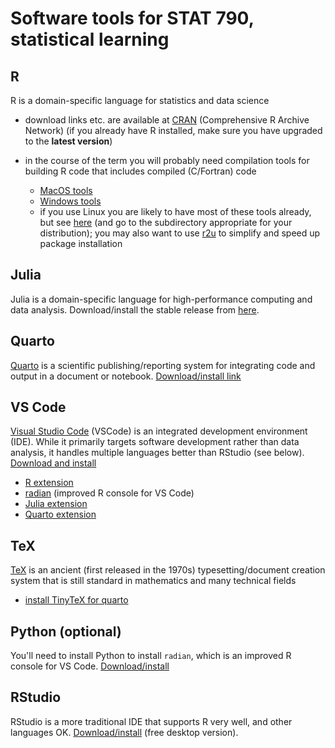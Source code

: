 # Software tools for STAT 790, statistical learning

## R

R is a domain-specific language for statistics and data science

   - download links etc. are available at [CRAN](https://cran.r-project.org/) (Comprehensive R Archive Network) (if you already have R installed, make sure you have upgraded to the **latest version**)
   - in the course of the term you will probably need compilation tools for building R code that includes compiled (C/Fortran) code
   
      - [MacOS tools](https://mac.r-project.org/tools/)
      - [Windows tools](https://cran.r-project.org/bin/windows/Rtools/rtools42/rtools.html)
	  - if you use Linux you are likely to have most of these tools already, but see [here](https://cran.r-project.org/bin/linux/) (and go to the subdirectory appropriate for your distribution); you may also want to use [r2u](https://github.com/eddelbuettel/r2u#r2u-cran-as-ubuntu-binaries) to simplify and speed up package installation

## Julia

Julia is a domain-specific language for high-performance computing and data analysis. Download/install the stable release from [here](https://julialang.org/downloads/).

## Quarto

[Quarto](https://quarto.org/) is a scientific publishing/reporting system for integrating code and output in a document or notebook. [Download/install link](https://quarto.org/docs/get-started/)


## VS Code

[Visual Studio Code](https://code.visualstudio.com/) (VSCode) is an integrated development environment (IDE). While it primarily targets software development rather than data analysis, it handles multiple languages better than RStudio (see below). [Download and install](https://code.visualstudio.com/download)

  - [R extension](https://code.visualstudio.com/docs/languages/r)
  - [radian](https://github.com/randy3k/radian#radian-a-21-century-r-console) (improved R console for VS Code)
  - [Julia extension](https://code.visualstudio.com/docs/languages/julia)
  - [Quarto extension](https://quarto.org/docs/tools/vscode.html)
  
## TeX 

[TeX](https://en.wikipedia.org/wiki/TeX) is an ancient (first released in the 1970s) typesetting/document creation system that is still standard in mathematics and many technical fields

   - [install TinyTeX for quarto](https://quarto.org/docs/output-formats/pdf-engine.html)

## Python (optional)

You'll need to install Python to install `radian`, which is an improved R console for VS Code. [Download/install](https://www.python.org/downloads/)


## RStudio

RStudio is a more traditional IDE that supports R very well, and other languages OK. [Download/install](https://www.rstudio.com/products/rstudio/download/) (free desktop version). 
